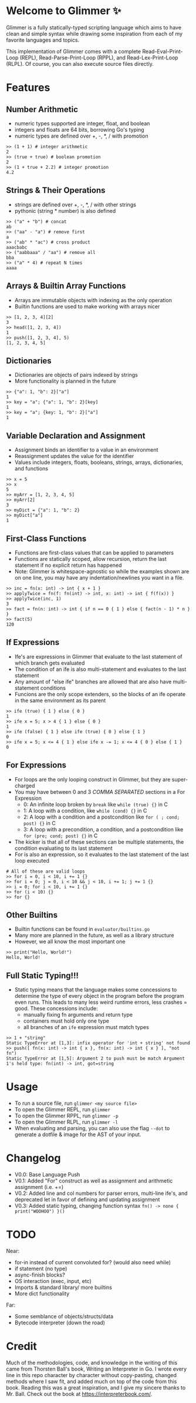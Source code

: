 # Welcome to Glimmer ✨
Glimmer is a fully statically-typed scripting language which aims to have clean and simple syntax while drawing some inspiration from each of my favorite languages and topics.

This implementation of Glimmer comes with a complete Read-Eval-Print-Loop (REPL), Read-Parse-Print-Loop (RPPL), and Read-Lex-Print-Loop (RLPL). Of course, you can also execute source files directly.

# Features

## Number Arithmetic
 - numeric types supported are integer, float, and boolean
 - integers and floats are 64 bits, borrowing Go's typing
 - numeric types are defined over +, -, *, / with promotion

```
>> (1 + 1) # integer arithmetic
2
>> (true + true) # boolean promotion
2
>> (1 + true + 2.2) # integer promotion
4.2
```

## Strings & Their Operations
 - strings are defined over +, -, *, / with other strings
 - pythonic (string * number) is also defined

```
>> ("a" + "b") # concat
ab
>> ("aa" - "a") # remove first
a
>> ("ab" * "ac") # cross product
aaacbabc
>> ("aabbaaa" / "aa") # remove all
bba
>> ("a" * 4) # repeat N times
aaaa
```

## Arrays & Builtin Array Functions
 - Arrays are immutable objects with indexing as the only operation
 - Builtin functions are used to make working with arrays nicer

```
>> [1, 2, 3, 4][2]
3
>> head([1, 2, 3, 4])
1
>> push([1, 2, 3, 4], 5)
[1, 2, 3, 4, 5]
```

## Dictionaries
 - Dictionaries are objects of pairs indexed by strings
 - More functionality is planned in the future

```
>> {"a": 1, "b": 2}["a"]
1
>> key = "a"; {"a": 1, "b": 2}[key]
1
>> key = "a"; {key: 1, "b": 2}["a"]
1
```

## Variable Declaration and Assignment
 - Assignment binds an identifier to a value in an environment
 - Reassignment updates the value for the identifier
 - Values include integers, floats, booleans, strings, arrays, dictionaries, and functions

```
>> x = 5
>> x
5
>> myArr = [1, 2, 3, 4, 5]
>> myArr[2]
3
>> myDict = {"a": 1, "b": 2}
>> myDict["a"]
1
```

## First-Class Functions
 - Functions are first-class values that can be applied to parameters 
 - Functions are statically scoped, allow recursion, return the last statement if no explicit return has happened 
 - Note: Glimmer is whitespace-agnostic so while the examples shown are on one line, you may have any indentation/newlines you want in a file.

```
>> inc = fn(x: int) -> int { x + 1 }
>> applyTwice = fn(f: fn(int) -> int, x: int) -> int { f(f(x)) }
>> applyTwice(inc, 1)
3
>> fact = fn(n: int) -> int { if n == 0 { 1 } else { fact(n - 1) * n } }
>> fact(5)
120
```

## If Expressions
 - Ife's are expressions in Glimmer that evaluate to the last statement of which branch gets evaluated
 - The condition of an ife is also multi-statement and evaluates to the last statement
 - Any amount of "else ife" branches are allowed that are also have multi-statement conditions
 - Funcions are the only scope extenders, so the blocks of an ife operate in the same environment as its parent

```
>> ife (true) { 1 } else { 0 }
1
>> ife x = 5; x > 4 { 1 } else { 0 }
1
>> ife (false) { 1 } else ife (true) { 0 } else { 1 }
0
>> ife x = 5; x <= 4 { 1 } else ife x -= 1; x <= 4 { 0 } else { 1 }
0
```

## For Expressions
 - For loops are the only looping construct in Glimmer, but they are super-charged
 - You may have between 0 and 3 *COMMA SEPARATED* sections in a For Expression
    - 0: An infinite loop broken by `break` like `while (true) {}` in C
    - 1: A loop with a condition, like `while (cond) {}` in C
    - 2: A loop with a condition and a postcondition like `for ( ; cond; post) {}` in C
    - 3: A loop with a precondition, a condition, and a postcondition like `for (pre; cond; post) {}` in C
 - The kicker is that all of these sections can be multiple statements, the condition evaluating to its last statement
 - For is also an expression, so it evaluates to the last statement of the last loop executed


```
# All of these are valid loops
>> for i = 0, i < 10, i += 1 {}
>> for i = 0; j = 0, i < 10 && j < 10, i += 1; j += 1 {}
>> i = 0; for i < 10, i += 1 {}
>> for (i < 10) {}
>> for {}
```

## Other Builtins
 - Builtin functions can be found in `evaluator/builtins.go`
 - Many more are planned in the future, as well as a library structure
 - However, we all know the most important one

```
>> print("Hello, World!")
Hello, World!
```

## Full Static Typing!!!
 - Static typing means that the language makes some concessions to determine the type of every object in the program before the program even runs. This leads to many less weird runtime errors, less crashes = good. These concessions include:
     - manually fixing fn arguments and return type
     - containers must hold only one type
     - all branches of an `ife` expression must match types

```
>> 1 + "string"
Static TypeError at [1,3]: infix operator for 'int + string' not found
>> push([ fn(x: int) -> int { x }, fn(x: int) -> int { x } ], "not fn")
Static TypeError at [1,5]: Argument 2 to push must be match Argument 1's held type: fn(int) -> int, got=string
```

# Usage
* To run a source file, run `glimmer <my source file>`
* To open the Glimmer REPL, run `glimmer`
* To open the Glimmer RPPL, run `glimmer -p`
* To open the Glimmer RLPL, run `glimmer -l`
* When evaluating and parsing, you can also use the flag `--dot` to generate a dotfile & image for the AST of your input.

# Changelog
* V0.0: Base Language Push
* V0.1: Added "For" construct as well as assignment and arithmetic assignment (i.e. +=)
* V0.2: Added line and col numbers for parser errors, multi-line ife's, and deprecated let in favor of defining and updating assignment 
* V0.3: Added static typing, changing function syntax `fn() -> none { print("WOOHOO") }()`

# TODO
Near:
* for-in instead of current convoluted for? (would also need while)
* if statement (no type)
* async-finish blocks?
* OS interaction (exec, input, etc)
* Imports & standard library/ more builtins
* More dict functionality

Far:
* Some semblance of objects/structs/data
* Bytecode interpreter (down the road)

# Credit
Much of the methodologies, code, and knowledge in the writing of this came from Thorsten Ball's book, Writing an Interpreter in Go. I wrote every line in this repo character by character without copy-pasting, changed methods where I saw fit, and added much on top of the code from this book. Reading this was a great inspiration, and I give my sincere thanks to Mr. Ball. Check out the book at https://interpreterbook.com/.
